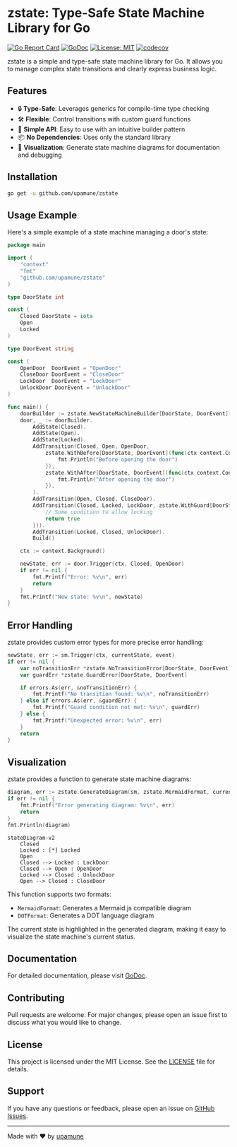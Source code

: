 # zstate: Type-Safe State Machine Library for Go

[![Go Report Card](https://goreportcard.com/badge/github.com/upamune/zstate)](https://goreportcard.com/report/github.com/upamune/zstate)
[![GoDoc](https://godoc.org/github.com/upamune/zstate?status.svg)](https://godoc.org/github.com/upamune/zstate)
[![License: MIT](https://img.shields.io/badge/License-MIT-yellow.svg)](https://opensource.org/licenses/MIT)
[![codecov](https://codecov.io/github/upamune/zstate/graph/badge.svg?token=GPJ6L4P8AO)](https://codecov.io/github/upamune/zstate)

zstate is a simple and type-safe state machine library for Go. It allows you to manage complex state transitions and clearly express business logic.

## Features

- 🔒 **Type-Safe**: Leverages generics for compile-time type checking
- 🛠 **Flexible**: Control transitions with custom guard functions
- 🧩 **Simple API**: Easy to use with an intuitive builder pattern
- 📦 **No Dependencies**: Uses only the standard library
- 🎨 **Visualization**: Generate state machine diagrams for documentation and debugging

## Installation

```bash
go get -u github.com/upamune/zstate
```

## Usage Example

Here's a simple example of a state machine managing a door's state:

```go
package main

import (
    "context"
    "fmt"
    "github.com/upamune/zstate"
)

type DoorState int

const (
	Closed DoorState = iota
	Open
	Locked
)

type DoorEvent string

const (
	OpenDoor  DoorEvent = "OpenDoor"
	CloseDoor DoorEvent = "CloseDoor"
	LockDoor  DoorEvent = "LockDoor"
	UnlockDoor DoorEvent = "UnlockDoor"
)

func main() {
	doorBuilder := zstate.NewStateMachineBuilder[DoorState, DoorEvent]()
	door, _ := doorBuilder.
		AddState(Closed).
		AddState(Open).
		AddState(Locked).
		AddTransition(Closed, Open, OpenDoor,
			zstate.WithBefore[DoorState, DoorEvent](func(ctx context.Context, from, to DoorState, event DoorEvent) {
				fmt.Println("Before opening the door")
			}),
			zstate.WithAfter[DoorState, DoorEvent](func(ctx context.Context, from, to DoorState, event DoorEvent) {
				fmt.Println("After opening the door")
			}),
		).
		AddTransition(Open, Closed, CloseDoor).
		AddTransition(Closed, Locked, LockDoor, zstate.WithGuard[DoorState, DoorEvent](func(ctx context.Context, from, to DoorState, event DoorEvent) bool {
			// Some condition to allow locking
			return true
		})).
		AddTransition(Locked, Closed, UnlockDoor).
		Build()

	ctx := context.Background()

	newState, err := door.Trigger(ctx, Closed, OpenDoor)
	if err != nil {
		fmt.Printf("Error: %v\n", err)
		return
	}
	fmt.Printf("New state: %v\n", newState)
}
```

## Error Handling

zstate provides custom error types for more precise error handling:

```go
newState, err := sm.Trigger(ctx, currentState, event)
if err != nil {
    var noTransitionErr *zstate.NoTransitionError[DoorState, DoorEvent]
    var guardErr *zstate.GuardError[DoorState, DoorEvent]

    if errors.As(err, &noTransitionErr) {
        fmt.Printf("No transition found: %v\n", noTransitionErr)
    } else if errors.As(err, &guardErr) {
        fmt.Printf("Guard condition not met: %v\n", guardErr)
    } else {
        fmt.Printf("Unexpected error: %v\n", err)
    }
    return
}

```

## Visualization

zstate provides a function to generate state machine diagrams:

```go
diagram, err := zstate.GenerateDiagram(sm, zstate.MermaidFormat, currentState)
if err != nil {
    fmt.Printf("Error generating diagram: %v\n", err)
    return
}
fmt.Println(diagram)
```

```mermaid
stateDiagram-v2
    Closed
    Locked : [*] Locked
    Open
    Closed --> Locked : LockDoor
    Closed --> Open : OpenDoor
    Locked --> Closed : UnlockDoor
    Open --> Closed : CloseDoor
```


This function supports two formats:
- `MermaidFormat`: Generates a Mermaid.js compatible diagram
- `DOTFormat`: Generates a DOT language diagram

The current state is highlighted in the generated diagram, making it easy to visualize the state machine's current status.

## Documentation

For detailed documentation, please visit [GoDoc](https://godoc.org/github.com/upamune/zstate).

## Contributing

Pull requests are welcome. For major changes, please open an issue first to discuss what you would like to change.

## License

This project is licensed under the MIT License. See the [LICENSE](LICENSE) file for details.

## Support

If you have any questions or feedback, please open an issue on [GitHub Issues](https://github.com/upamune/zstate/issues).

---

Made with ❤️ by [upamune](https://github.com/upamune)